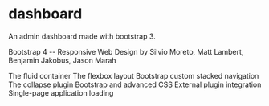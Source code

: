 # dashboard

An admin dashboard made with bootstrap 3.

Bootstrap 4 -- Responsive Web Design
by Silvio Moreto, Matt Lambert, Benjamin Jakobus, Jason Marah

The fluid container
The flexbox layout
Bootstrap custom stacked navigation
The collapse plugin
Bootstrap and advanced CSS
External plugin integration
Single-page application loading
